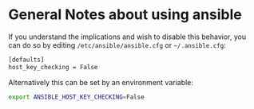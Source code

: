 # General Notes about using ansible

If you understand the implications and wish to disable this behavior, you can do so by editing `/etc/ansible/ansible.cfg` or `~/.ansible.cfg`:

```sh
[defaults]
host_key_checking = False
```

Alternatively this can be set by an environment variable:

```sh
export ANSIBLE_HOST_KEY_CHECKING=False
```